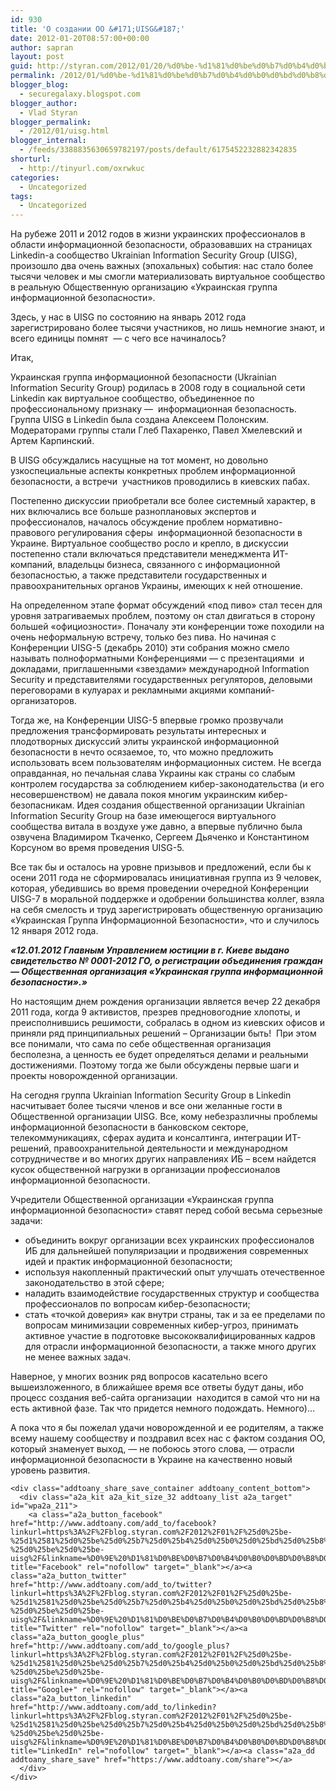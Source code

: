 ```yaml
---
id: 930
title: 'О создании ОО &#171;UISG&#187;'
date: 2012-01-20T08:57:00+00:00
author: sapran
layout: post
guid: http://styran.com/2012/01/20/%d0%be-%d1%81%d0%be%d0%b7%d0%b4%d0%b0%d0%bd%d0%b8%d0%b8-%d0%be%d0%be-uisg/
permalink: /2012/01/%d0%be-%d1%81%d0%be%d0%b7%d0%b4%d0%b0%d0%bd%d0%b8%d0%b8-%d0%be%d0%be-uisg/
blogger_blog:
  - securegalaxy.blogspot.com
blogger_author:
  - Vlad Styran
blogger_permalink:
  - /2012/01/uisg.html
blogger_internal:
  - /feeds/3388835630659782197/posts/default/6175452232882342835
shorturl:
  - http://tinyurl.com/oxrwkuc
categories:
  - Uncategorized
tags:
  - Uncategorized
---
```

<div dir="ltr" style="text-align: left;">
  На рубеже 2011 и 2012 годов в жизни украинских профессионалов в области информационной безопасности, образовавших на страницах Linkedin-а сообщество Ukrainian Information Security Group (UISG), произошло два очень важных (эпохальных) события: нас стало более тысячи человек и мы смогли материализовать виртуальное сообщество в реальную Общественную организацию «Украинская группа информационной безопасности».</p> 
  
  <p>
    Здесь, у нас в UISG по состоянию на январь 2012 года зарегистрировано более тысячи участников, но лишь немногие знают, и всего единицы помнят &nbsp;&#8212; с чего все начиналось?
  </p>
  
  <p>
    Итак,
  </p>
  
  <p>
    Украинская группа информационной безопасности (Ukrainian Information Security Group) родилась в 2008 году в социальной сети Linkedin как виртуальное сообщество, объединенное по профессиональному признаку &#8212; &nbsp;информационная безопасность. Группа UISG в Linkedin была создана Алексеем Полонским. Модераторами группы стали Глеб Пахаренко, Павел Хмелевский и Артем Карпинский.
  </p>
  
  <p>
    В UISG обсуждались насущные на тот момент, но довольно узкоспециальные аспекты конкретных проблем информационной безопасности, а встречи &nbsp;участников проводились в киевских пабах.
  </p>
  
  <p>
    Постепенно дискуссии приобретали все более системный характер, в них включались все больше разноплановых экспертов и профессионалов, началось обсуждение проблем нормативно-правового регулирования сферы &nbsp;информационной безопасности в Украине. Виртуальное сообщество росло и крепло, в дискуссии постепенно стали включаться представители менеджмента ИТ-компаний, владельцы бизнеса, связанного с информационной безопасностью, а также представители государственных и правоохранительных органов Украины, имеющих к ней отношение.
  </p>
  
  <p>
    На определенном этапе формат обсуждений «под пиво» стал тесен для уровня затрагиваемых проблем, поэтому он стал двигаться в сторону большей «официозности». Поначалу эти конференции тоже походили на очень неформальную встречу, только без пива. Но начиная с Конференции UISG-5 (декабрь 2010) эти собрания можно смело называть полноформатными Конференциями &#8212; с презентациями &nbsp;и докладами, приглашенными «звездами» международной Information Security и представителями государственных регуляторов, деловыми переговорами в кулуарах и рекламными акциями компаний-организаторов.
  </p>
  
  <p>
    Тогда же, на Конференции UISG-5 впервые громко прозвучали предложения трансформировать результаты интересных и плодотворных дискуссий элиты украинской информационной безопасности в нечто осязаемое, то, что можно предложить использовать всем пользователям информационных систем. Не всегда оправданная, но печальная слава Украины как страны со слабым контролем государства за соблюдением кибер-законодательства (и его несовершенством) не давала покоя многим украинским кибер-безопасникам. Идея создания общественной организации Ukrainian Information Security Group на базе имеющегося виртуального сообщества витала в воздухе уже давно, а впервые публично была озвучена Владимиром Ткаченко, Сергеем Дьяченко и Константином Корсуном во время проведения UISG-5.
  </p>
  
  <p>
    Все так бы и осталось на уровне призывов и предложений, если бы к осени 2011 года не сформировалась инициативная группа из 9 человек, которая, убедившись во время проведении очередной Конференции UISG-7 в моральной поддержке и одобрении большинства коллег, взяла на себя смелость и труд зарегистрировать общественную организацию «Украинская Группа Информационной Безопасности», что и случилось 12 января 2012 года.
  </p>
  
  <p>
    <i><b>«12.01.2012 Главным Управлением юстиции в г. Киеве выдано свидетельство № 0001-2012 ГО, о регистрации объединения граждан &#8212; Общественная организация &#171;Украинская группа информационной безопасности&#187;.»</b></i>
  </p>
  
  <p>
    Но настоящим днем рождения организации является вечер 22 декабря 2011 года, когда 9 активистов, презрев предновогодние хлопоты, и преисполнившись решимости, собралась в одном из киевских офисов и приняли ряд принципиальных решений – Организации быть! &nbsp;При этом все понимали, что сама по себе общественная организация бесполезна, а ценность ее будет определяться делами и реальными достижениями. Поэтому тогда же были обсуждены первые шаги и проекты новорожденной организации.
  </p>
  
  <p>
    На сегодня группа Ukrainian Information Security Group в Linkedin насчитывает более тысячи членов и все они желанные гости в Общественной организации UISG. Все, кому небезразличны проблемы информационной безопасности в банковском секторе, телекоммуникациях, сферах аудита и консалтинга, интеграции ИТ-решений, правоохранительной деятельности и международном сотрудничестве и во многих других направлениях ИБ – всем найдется кусок общественной нагрузки в организации профессионалов информационной безопасности.
  </p>
  
  <p>
    Учредители Общественной организации «Украинская группа информационной безопасности» ставят перед собой весьма серьезные задачи:
  </p>
  
  <ul style="text-align: left;">
    <li>
      объединить вокруг организации всех украинских профессионалов ИБ для дальнейшей популяризации и продвижения современных идей и практик информационной безопасности;&nbsp;
    </li>
    <li>
      используя накопленный практический опыт улучшать отечественное законодательство в этой сфере;&nbsp;
    </li>
    <li>
      наладить взаимодействие государственных структур и сообщества профессионалов по вопросам кибер-безопасности;
    </li>
    <li>
      стать «точкой доверия» как внутри страны, так и за ее пределами по вопросам минимизации современных кибер-угроз, принимать активное участие в подготовке высококвалифицированных кадров для отрасли информационной безопасности, а также много других не менее важных задач.
    </li>
  </ul>
  
  <p>
    Наверное, у многих возник ряд вопросов касательно всего вышеизложенного, в ближайшее время все ответы будут даны, ибо процесс создания веб-сайта организации &nbsp;находится в самой что ни на есть активной фазе. Так что придется немного подождать. Немного)…
  </p>
  
  <p>
    А пока что я бы пожелал удачи новорожденной и ее родителям, а также всему нашему сообществу и поздравил всех нас с фактом создания ОО, который знаменует выход, &#8212; не побоюсь этого слова, &#8212; отрасли информационной безопасности в Украине на качественно новый уровень развития.</div> 
    
    <div class="addtoany_share_save_container addtoany_content_bottom">
      <div class="a2a_kit a2a_kit_size_32 addtoany_list a2a_target" id="wpa2a_211">
        <a class="a2a_button_facebook" href="http://www.addtoany.com/add_to/facebook?linkurl=https%3A%2F%2Fblog.styran.com%2F2012%2F01%2F%25d0%25be-%25d1%2581%25d0%25be%25d0%25b7%25d0%25b4%25d0%25b0%25d0%25bd%25d0%25b8%25d0%25b8-%25d0%25be%25d0%25be-uisg%2F&linkname=%D0%9E%20%D1%81%D0%BE%D0%B7%D0%B4%D0%B0%D0%BD%D0%B8%D0%B8%20%D0%9E%D0%9E%20%C2%ABUISG%C2%BB" title="Facebook" rel="nofollow" target="_blank"></a><a class="a2a_button_twitter" href="http://www.addtoany.com/add_to/twitter?linkurl=https%3A%2F%2Fblog.styran.com%2F2012%2F01%2F%25d0%25be-%25d1%2581%25d0%25be%25d0%25b7%25d0%25b4%25d0%25b0%25d0%25bd%25d0%25b8%25d0%25b8-%25d0%25be%25d0%25be-uisg%2F&linkname=%D0%9E%20%D1%81%D0%BE%D0%B7%D0%B4%D0%B0%D0%BD%D0%B8%D0%B8%20%D0%9E%D0%9E%20%C2%ABUISG%C2%BB" title="Twitter" rel="nofollow" target="_blank"></a><a class="a2a_button_google_plus" href="http://www.addtoany.com/add_to/google_plus?linkurl=https%3A%2F%2Fblog.styran.com%2F2012%2F01%2F%25d0%25be-%25d1%2581%25d0%25be%25d0%25b7%25d0%25b4%25d0%25b0%25d0%25bd%25d0%25b8%25d0%25b8-%25d0%25be%25d0%25be-uisg%2F&linkname=%D0%9E%20%D1%81%D0%BE%D0%B7%D0%B4%D0%B0%D0%BD%D0%B8%D0%B8%20%D0%9E%D0%9E%20%C2%ABUISG%C2%BB" title="Google+" rel="nofollow" target="_blank"></a><a class="a2a_button_linkedin" href="http://www.addtoany.com/add_to/linkedin?linkurl=https%3A%2F%2Fblog.styran.com%2F2012%2F01%2F%25d0%25be-%25d1%2581%25d0%25be%25d0%25b7%25d0%25b4%25d0%25b0%25d0%25bd%25d0%25b8%25d0%25b8-%25d0%25be%25d0%25be-uisg%2F&linkname=%D0%9E%20%D1%81%D0%BE%D0%B7%D0%B4%D0%B0%D0%BD%D0%B8%D0%B8%20%D0%9E%D0%9E%20%C2%ABUISG%C2%BB" title="LinkedIn" rel="nofollow" target="_blank"></a><a class="a2a_dd addtoany_share_save" href="https://www.addtoany.com/share"></a>
      </div>
    </div>